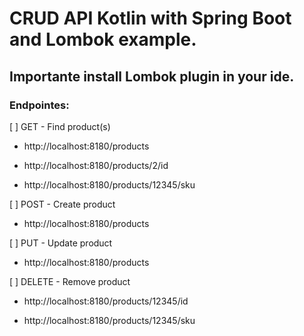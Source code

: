 
# CRUD API Kotlin with Spring Boot and Lombok example.

## Importante install Lombok plugin in your ide.

### Endpointes:

[ ] GET - Find product(s)

- http://localhost:8180/products

- http://localhost:8180/products/2/id

- http://localhost:8180/products/12345/sku

[ ] POST - Create product

- http://localhost:8180/products

[ ] PUT - Update product

- http://localhost:8180/products

[ ] DELETE - Remove product

- http://localhost:8180/products/12345/id

- http://localhost:8180/products/12345/sku
